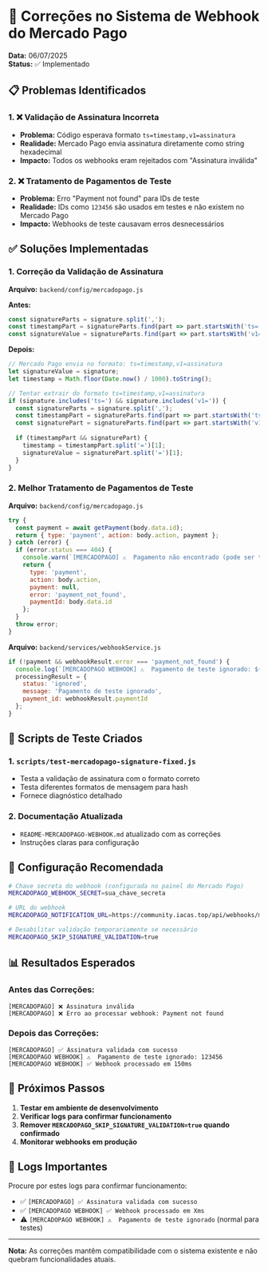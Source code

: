 # 🔧 Correções no Sistema de Webhook do Mercado Pago

**Data:** 06/07/2025  
**Status:** ✅ Implementado

## 📋 Problemas Identificados

### 1. ❌ Validação de Assinatura Incorreta
- **Problema:** Código esperava formato `ts=timestamp,v1=assinatura`
- **Realidade:** Mercado Pago envia assinatura diretamente como string hexadecimal
- **Impacto:** Todos os webhooks eram rejeitados com "Assinatura inválida"

### 2. ❌ Tratamento de Pagamentos de Teste
- **Problema:** Erro "Payment not found" para IDs de teste
- **Realidade:** IDs como `123456` são usados em testes e não existem no Mercado Pago
- **Impacto:** Webhooks de teste causavam erros desnecessários

## ✅ Soluções Implementadas

### 1. Correção da Validação de Assinatura

**Arquivo:** `backend/config/mercadopago.js`

**Antes:**
```javascript
const signatureParts = signature.split(',');
const timestampPart = signatureParts.find(part => part.startsWith('ts='));
const signatureValue = signatureParts.find(part => part.startsWith('v1='))?.split('=')[1];
```

**Depois:**
```javascript
// Mercado Pago envia no formato: ts=timestamp,v1=assinatura
let signatureValue = signature;
let timestamp = Math.floor(Date.now() / 1000).toString();

// Tentar extrair do formato ts=timestamp,v1=assinatura
if (signature.includes('ts=') && signature.includes('v1=')) {
  const signatureParts = signature.split(',');
  const timestampPart = signatureParts.find(part => part.startsWith('ts='));
  const signaturePart = signatureParts.find(part => part.startsWith('v1='));
  
  if (timestampPart && signaturePart) {
    timestamp = timestampPart.split('=')[1];
    signatureValue = signaturePart.split('=')[1];
  }
}
```

### 2. Melhor Tratamento de Pagamentos de Teste

**Arquivo:** `backend/config/mercadopago.js`

```javascript
try {
  const payment = await getPayment(body.data.id);
  return { type: 'payment', action: body.action, payment };
} catch (error) {
  if (error.status === 404) {
    console.warn(`[MERCADOPAGO] ⚠️  Pagamento não encontrado (pode ser teste): ${body.data.id}`);
    return { 
      type: 'payment', 
      action: body.action, 
      payment: null,
      error: 'payment_not_found',
      paymentId: body.data.id
    };
  }
  throw error;
}
```

**Arquivo:** `backend/services/webhookService.js`

```javascript
if (!payment && webhookResult.error === 'payment_not_found') {
  console.log(`[MERCADOPAGO WEBHOOK] ⚠️  Pagamento de teste ignorado: ${webhookResult.paymentId}`);
  processingResult = {
    status: 'ignored',
    message: 'Pagamento de teste ignorado',
    payment_id: webhookResult.paymentId
  };
}
```

## 🧪 Scripts de Teste Criados

### 1. `scripts/test-mercadopago-signature-fixed.js`
- Testa a validação de assinatura com o formato correto
- Testa diferentes formatos de mensagem para hash
- Fornece diagnóstico detalhado

### 2. Documentação Atualizada
- `README-MERCADOPAGO-WEBHOOK.md` atualizado com as correções
- Instruções claras para configuração

## 🔧 Configuração Recomendada

```bash
# Chave secreta do webhook (configurada no painel do Mercado Pago)
MERCADOPAGO_WEBHOOK_SECRET=sua_chave_secreta

# URL do webhook
MERCADOPAGO_NOTIFICATION_URL=https://community.iacas.top/api/webhooks/mercadopago

# Desabilitar validação temporariamente se necessário
MERCADOPAGO_SKIP_SIGNATURE_VALIDATION=true
```

## 📊 Resultados Esperados

### Antes das Correções:
```
[MERCADOPAGO] ❌ Assinatura inválida
[MERCADOPAGO] ❌ Erro ao processar webhook: Payment not found
```

### Depois das Correções:
```
[MERCADOPAGO] ✅ Assinatura validada com sucesso
[MERCADOPAGO WEBHOOK] ⚠️  Pagamento de teste ignorado: 123456
[MERCADOPAGO WEBHOOK] ✅ Webhook processado em 150ms
```

## 🚀 Próximos Passos

1. **Testar em ambiente de desenvolvimento**
2. **Verificar logs para confirmar funcionamento**
3. **Remover `MERCADOPAGO_SKIP_SIGNATURE_VALIDATION=true` quando confirmado**
4. **Monitorar webhooks em produção**

## 📝 Logs Importantes

Procure por estes logs para confirmar funcionamento:

- ✅ `[MERCADOPAGO] ✅ Assinatura validada com sucesso`
- ✅ `[MERCADOPAGO WEBHOOK] ✅ Webhook processado em Xms`
- ⚠️ `[MERCADOPAGO WEBHOOK] ⚠️  Pagamento de teste ignorado` (normal para testes)

---

**Nota:** As correções mantêm compatibilidade com o sistema existente e não quebram funcionalidades atuais. 